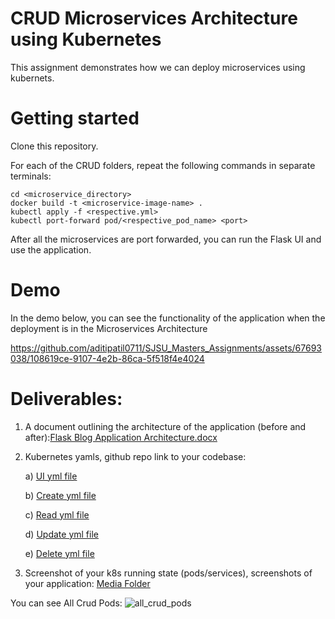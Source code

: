 # CRUD Microservices Architecture using Kubernetes
This assignment demonstrates how we can deploy microservices using kubernets.

# Getting started
Clone this repository.

For each of the CRUD folders, repeat the following commands in separate terminals:

```shell
cd <microservice_directory>
docker build -t <microservice-image-name> .
kubectl apply -f <respective.yml>
kubectl port-forward pod/<respective_pod_name> <port> 
```

After all the microservices are port forwarded, you can run the Flask UI and use the application.


# Demo
In the demo below, you can see the functionality of the application when the deployment is in the Microservices Architecture

https://github.com/aditipatil0711/SJSU_Masters_Assignments/assets/67693038/108619ce-9107-4e2b-86ca-5f518f4e4024

# Deliverables:

1) A document outlining the architecture of the application (before and after):[Flask Blog Application Architecture.docx](https://github.com/aditipatil0711/SJSU_Masters_Assignments/files/12733797/Flask.Blog.Application.Architecture.docx)

2) Kubernetes yamls, github repo link to your codebase:

    a) [UI yml file ](https://github.com/aditipatil0711/SJSU_Masters_Assignments/blob/4b0c95b06473e801843d10acdaf30e1dba239bd8/CMPE272_Enterprise_Software_Platforms/Assignment_2/flask_blog_ui/ui.yml)

    b) [Create yml file](https://github.com/aditipatil0711/SJSU_Masters_Assignments/blob/4b0c95b06473e801843d10acdaf30e1dba239bd8/CMPE272_Enterprise_Software_Platforms/Assignment_2/flask_blog_create/create.yml)

    c) [Read yml file](https://github.com/aditipatil0711/SJSU_Masters_Assignments/blob/4b0c95b06473e801843d10acdaf30e1dba239bd8/CMPE272_Enterprise_Software_Platforms/Assignment_2/flask_blog_read/read.yml)

    d) [Update yml file](https://github.com/aditipatil0711/SJSU_Masters_Assignments/blob/4b0c95b06473e801843d10acdaf30e1dba239bd8/CMPE272_Enterprise_Software_Platforms/Assignment_2/flask_blog_update/update.yml)

    e) [Delete yml file](https://github.com/aditipatil0711/SJSU_Masters_Assignhttps://github.com/aditipatil0711/SJSU_Masters_Assignments/tree/379566b6163b2cd2d52f30377ac7ab30046ab723/CMPE272_Enterprise_Software_Platforms/Assignment_2/mediaments/blob/4b0c95b06473e801843d10acdaf30e1dba239bd8/CMPE272_Enterprise_Software_Platforms/Assignment_2/flask_blog_delete/delete.yml)

3) Screenshot of your k8s running state (pods/services), screenshots of your application: [Media Folder](https://github.com/aditipatil0711/SJSU_Masters_Assignments/tree/37881f44ecf194c67b1bea63b315bee0e20a2ae8/CMPE272_Enterprise_Software_Platforms/Assignment_2/media)

You can see All Crud Pods:
![all_crud_pods](https://github.com/aditipatil0711/SJSU_Masters_Assignments/assets/67693038/cf566ceb-b9b6-4e40-93a4-e3be96dae7ee)



